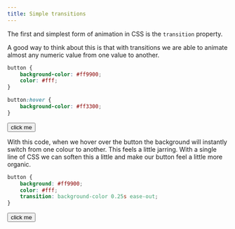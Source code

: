```yaml
---
title: Simple transitions
---
```


<div class="panels">
<div>

The first and simplest form of animation in CSS is the `transition` property.

A good way to think about this is that with transitions we are able to animate almost any numeric value from one value to another.

~~~css
button {
    background-color: #ff9900;
    color: #fff;
}

button:hover {
    background-color: #ff3300;
}
~~~

<button class="transition-btn">click me</button>

</div>
<div>

With this code, when we hover over the button the background will instantly switch from one colour to another. This feels a little jarring. With a single line of CSS we can soften this a little and make our button feel a little more organic.

~~~css
button {
    background: #ff9900;
    color: #fff;
    transition: background-color 0.25s ease-out;
}
~~~

<button class="transition-btn transition">click me</button>

</div>
</div>